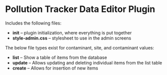 # Pollution Tracker Data Editor Plugin

Includes the following files:

*   **init** – plugin initialization, where everything is put together
*   **style-admin.css** – stylesheet to use in the admin screens

The below file types exist for contaminant, site, and contaminant values:

*   **list** – Show a table of items from the database
*   **update** – Allows updating and deleting individual items from the list table
*   **create** – Allows for insertion of new items
